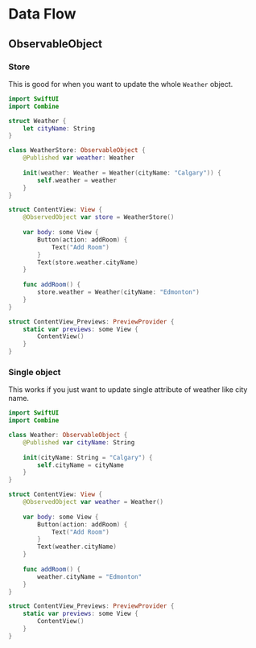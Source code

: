 # Data Flow

## ObservableObject

### Store

This is good for when you want to update the whole `Weather` object.

```swift
import SwiftUI
import Combine

struct Weather {
    let cityName: String
}

class WeatherStore: ObservableObject {
    @Published var weather: Weather
    
    init(weather: Weather = Weather(cityName: "Calgary")) {
        self.weather = weather
    }
}

struct ContentView: View {
    @ObservedObject var store = WeatherStore()
    
    var body: some View {
        Button(action: addRoom) {
            Text("Add Room")
        }
        Text(store.weather.cityName)
    }
    
    func addRoom() {
        store.weather = Weather(cityName: "Edmonton")
    }
}

struct ContentView_Previews: PreviewProvider {
    static var previews: some View {
        ContentView()
    }
}
```

### Single object

This works if you just want to update single attribute of weather like city name.

```swift
import SwiftUI
import Combine

class Weather: ObservableObject {
    @Published var cityName: String
    
    init(cityName: String = "Calgary") {
        self.cityName = cityName
    }
}

struct ContentView: View {
    @ObservedObject var weather = Weather()
    
    var body: some View {
        Button(action: addRoom) {
            Text("Add Room")
        }
        Text(weather.cityName)
    }
    
    func addRoom() {
        weather.cityName = "Edmonton"
    }
}

struct ContentView_Previews: PreviewProvider {
    static var previews: some View {
        ContentView()
    }
}
```